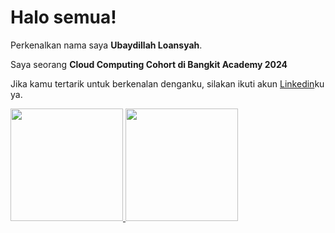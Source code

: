 # Halo semua! 

Perkenalkan nama saya **Ubaydillah Loansyah**.<br>

Saya seorang **Cloud Computing Cohort di Bangkit Academy 2024**<br>

Jika kamu tertarik untuk berkenalan denganku, silakan ikuti akun [Linkedin](https://www.linkedin.com/in/ubaydillah-loansyah-0a8bb6291/)ku ya.


<p align="left">
<a href="https://github.com/lostvayne24">
  <img height="180em" src="https://github-readme-stats-eight-theta.vercel.app/api?username=penuliscode&show_icons=true&theme=algolia&include_all_commits=true&count_private=true"/>
  <img height="180em" src="https://github-readme-stats-eight-theta.vercel.app/api/top-langs/?username=penuliscode&layout=compact&theme=algolia"/>
</a>
</p>
